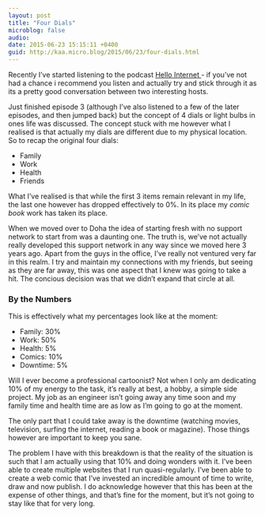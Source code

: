 ```yaml
---
layout: post
title: "Four Dials"
microblog: false
audio: 
date: 2015-06-23 15:15:11 +0400
guid: http://kaa.micro.blog/2015/06/23/four-dials.html
---
```

<p>Recently I&rsquo;ve started listening to the podcast <a href="http://hellointernet.fm">Hello Internet </a> - if you&rsquo;ve not had a chance i recommend you listen and actually try and stick through it as its a pretty good conversation between two interesting hosts.</p>

<p>Just finished episode 3 (although I&rsquo;ve also listened to a few of the later episodes, and then jumped back) but the concept of 4 dials or light bulbs in ones life was discussed. The concept stuck with me however what I realised is that actually my dials are different due to my physical location. So to recap the original four dials:</p>

<ul><li>Family</li>
<li>Work</li>
<li>Health</li>
<li>Friends</li>
</ul><p>What I&rsquo;ve realised is that while the first 3 items remain relevant in my life, the last one however has dropped effectively to 0%. In its place my <em>comic book</em> work has taken its place.</p>

<p>When we moved over to Doha the idea of starting fresh with no support network to start from was a daunting one. The truth is, we&rsquo;ve not actually really developed this support network in any way since we moved here 3 years ago. Apart from the guys in the office, I&rsquo;ve really not ventured very far in this realm. I try and maintain my connections with my friends, but seeing as they are far away, this was one aspect that I knew was going to take a hit. The concious decision was that we didn&rsquo;t expand that circle at all.</p>

<h3>By the Numbers</h3>

<p>This is effectively what my percentages look like at the moment:</p>

<ul><li>Family: 30%</li>
<li>Work: 50%</li>
<li>Health: 5%</li>
<li>Comics: 10%</li>
<li>Downtime: 5%</li>
</ul><p>Will I ever become a professional cartoonist? Not when I only am dedicating 10% of my energy to the task, it&rsquo;s really at best, a hobby, a simple side project. My job as an engineer isn&rsquo;t going away any time soon and my family time and health time are as low as I&rsquo;m going to go at the moment.</p>

<p>The only part that I could take away is the downtime (watching movies, television, surfing the internet, reading a book or magazine). Those things however are important to keep you sane.</p>

<p>The problem I have with this breakdown is that the reality of the situation is such that I am actually using that 10% and doing wonders with it. I&rsquo;ve been able to create multiple websites that I run quasi-regularly. I&rsquo;ve been able to create a web comic that I&rsquo;ve invested an incredible amount of time to write, draw and now publish. I do acknowledge however that this has been at the expense of other things, and that&rsquo;s fine for the moment, but it&rsquo;s not going to stay like that for very long.</p>
